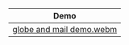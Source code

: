 | Demo |
|---|
|[globe and mail demo.webm](https://github.com/user-attachments/assets/20398971-5003-43ca-bc75-b26d0a15c54b)|
